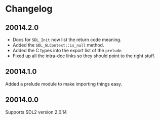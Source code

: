 # Changelog

## 20014.2.0

* Docs for `SDL_Init` now list the return code meaning.
* Added the `SDL_GLContext::is_null` method.
* Added the C types into the export list of the `prelude`.
* Fixed up all the intra-doc links so they should point to the right stuff.

## 20014.1.0

Added a prelude module to make importing things easy.

## 20014.0.0

Supports SDL2 version 2.0.14
